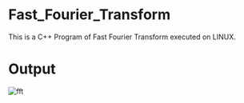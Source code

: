 # Fast_Fourier_Transform
This is a C++ Program of Fast Fourier Transform executed on LINUX.
# Output

![fft](https://user-images.githubusercontent.com/88769793/130994335-329d54e0-9f1c-49f2-9092-d42a4a241623.PNG)
